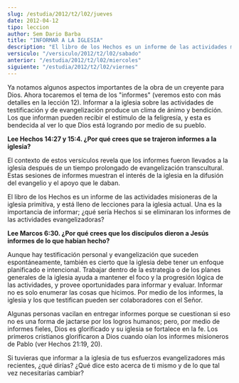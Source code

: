 ```yaml
---
slug: /estudia/2012/t2/l02/jueves
date: 2012-04-12
tipo: leccion
author: Sem Dario Barba
title: "INFORMAR A LA IGLESIA"
description: "El libro de los Hechos es un informe de las actividades misioneras de la  iglesia primitiva, y está lleno de lecciones para la iglesia actual. Una es la  importancia de informar; ¿qué sería Hechos si se eliminaran los informes de las  actividades evangelizadoras?"
versiculo: "/versiculo/2012/t2/l02/sabado"
anterior: "/estudia/2012/t2/l02/miercoles"
siguiente: "/estudia/2012/t2/l02/viernes"
---
```


Ya notamos algunos aspectos importantes de la obra de un creyente para Dios. Ahora tocaremos el tema de los "informes" (veremos esto con más detalles en la lección 12). Informar a la iglesia sobre las actividades de testificación y de evangelización produce un clima de ánimo y bendición. Los que informan pueden recibir el estímulo de la feligresía, y esta es bendecida al ver lo que Dios está logrando por medio de su pueblo.

**Lee Hechos 14:27 y 15:4. ¿Por qué crees que se trajeron informes a la iglesia?**

El contexto de estos versículos revela que los informes fueron llevados a la iglesia después de un tiempo prolongado de evangelización transcultural. Estas sesiones de informes muestran el interés de la iglesia en la difusión del evangelio y el apoyo que le daban.

El libro de los Hechos es un informe de las actividades misioneras de la iglesia primitiva, y está lleno de lecciones para la iglesia actual. Una es la importancia de informar; ¿qué sería Hechos si se eliminaran los informes de las actividades evangelizadoras?

**Lee Marcos 6:30. ¿Por qué crees que los discípulos dieron a Jesús informes de lo que habían hecho?**

Aunque hay testificación personal y evangelización que suceden espontáneamente, también es cierto que la iglesia debe tener un enfoque planificado e intencional. Trabajar dentro de la estrategia o de los planes generales de la iglesia ayuda a mantener el foco y la progresión lógica de las actividades, y provee oportunidades para informar y evaluar. Informar no es solo enumerar las cosas que hicimos. Por medio de los informes, la iglesia y los que testifican pueden ser colaboradores con el Señor.

Algunas personas vacilan en entregar informes porque se cuestionan si eso no es una forma de jactarse por los logros humanos; pero, por medio de informes fieles, Dios es glorificado y su iglesia se fortalece en la fe. Los primeros cristianos glorificaron a Dios cuando oían los informes misioneros de Pablo (ver Hechos 21:19, 20).

Si tuvieras que informar a la iglesia de tus esfuerzos evangelizadores más recientes, ¿qué dirías? ¿Qué dice esto acerca de ti mismo y de lo que tal vez necesitarías cambiar?
